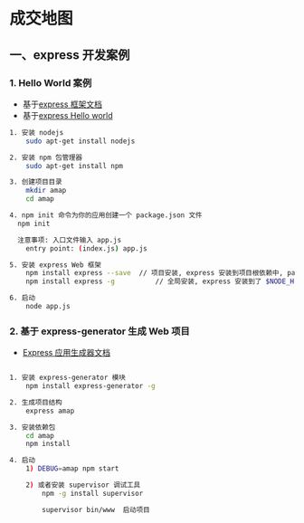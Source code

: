 # 成交地图

## 一、express 开发案例

### 1. Hello World 案例

- 基于[express 框架文档](http://www.expressjs.com.cn/starter/installing.html)
- 基于[express Hello world](http://expressjs.com/en/starter/hello-world.html)

``` sh
1. 安装 nodejs
	sudo apt-get install nodejs

2. 安装 npm 包管理器
	sudo apt-get install npm

3. 创建项目目录
	mkdir amap
	cd amap

4. npm init 命令为你的应用创建一个 package.json 文件
  npm init   

  注意事项: 入口文件输入 app.js
	entry point: (index.js) app.js

5. 安装 express Web 框架
	npm install express --save	// 项目安装, express 安装到项目根依赖中, package.json 文件的 dependencies 依赖列表中
	npm install express -g  		// 全局安装, express 安装到了 $NODE_HOME/lib/node_modules/express 中

6. 启动
	node app.js
```


### 2. 基于 express-generator 生成 Web 项目

- [Express 应用生成器文档](http://www.expressjs.com.cn/starter/generator.html)

``` sh

1. 安装 express-generator 模块
	npm install express-generator -g

2. 生成项目结构
	express amap

3. 安装依赖包
	cd amap
	npm install

4. 启动
	1) DEBUG=amap npm start

	2) 或者安装 supervisor 调试工具
		npm -g install supervisor

		supervisor bin/www  启动项目

```
